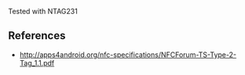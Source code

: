 Tested with NTAG231

## References

- http://apps4android.org/nfc-specifications/NFCForum-TS-Type-2-Tag_1.1.pdf